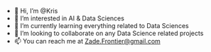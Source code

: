- 👋 Hi, I’m @Kris
- 👀 I’m interested in AI & Data Sciences
- 🌱 I’m currently learning everything related to Data Sciences
- 💞️ I’m looking to collaborate on any Data Science related projects
- 📫 You can reach me at Zade.Frontier@gmail.com

<!---
ZadeFrontier/ZadeFrontier is a ✨ special ✨ repository because its `README.md` (this file) appears on your GitHub profile.
You can click the Preview link to take a look at your changes.
--->
